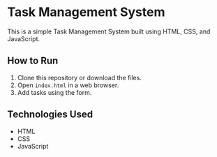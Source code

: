 # Task Management System

This is a simple Task Management System built using HTML, CSS, and JavaScript.



## How to Run

1. Clone this repository or download the files.
2. Open `index.html` in a web browser.
3. Add tasks using the form.

## Technologies Used

- HTML
- CSS
- JavaScript
